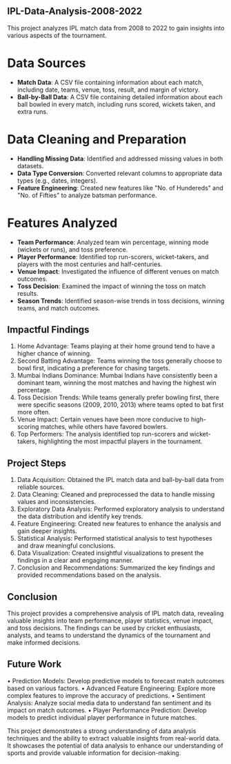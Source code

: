 ## IPL-Data-Analysis-2008-2022


This project analyzes IPL match data from 2008 to 2022 to gain insights into various aspects of the tournament.


# Data Sources
- **Match Data**: A CSV file containing information about each match, including date, teams, venue, toss, result, and margin of victory.
- **Ball-by-Ball Data**: A CSV file containing detailed information about each ball bowled in every match, including runs scored, wickets taken, and extra runs.


# Data Cleaning and Preparation
- **Handling Missing Data**: Identified and addressed missing values in both datasets.
- **Data Type Conversion**: Converted relevant columns to appropriate data types (e.g., dates, integers).
- **Feature Engineering**: Created new features like "No. of Hundereds" and "No. of Fifties" to analyze batsman performance.


# Features Analyzed
- **Team Performance**: Analyzed team win percentage, winning mode (wickets or runs), and toss preference.
- **Player Performance**: Identified top run-scorers, wicket-takers, and players with the most centuries and half-centuries.
- **Venue Impact**: Investigated the influence of different venues on match outcomes.
- **Toss Decision**: Examined the impact of winning the toss on match results.
- **Season Trends**: Identified season-wise trends in toss decisions, winning teams, and match outcomes.


## Impactful Findings
1.	Home Advantage: Teams playing at their home ground tend to have a higher chance of winning.
2.	Second Batting Advantage: Teams winning the toss generally choose to bowl first, indicating a preference for chasing targets.
3.	Mumbai Indians Dominance: Mumbai Indians have consistently been a dominant team, winning the most matches and having the highest win percentage.
4.	Toss Decision Trends: While teams generally prefer bowling first, there were specific seasons (2009, 2010, 2013) where teams opted to bat first more often.
5.	Venue Impact: Certain venues have been more conducive to high-scoring matches, while others have favored bowlers.
6.	Top Performers: The analysis identified top run-scorers and wicket-takers, highlighting the most impactful players in the tournament.


## Project Steps
1.	Data Acquisition: Obtained the IPL match data and ball-by-ball data from reliable sources.
2.	Data Cleaning: Cleaned and preprocessed the data to handle missing values and inconsistencies.
3.	Exploratory Data Analysis: Performed exploratory analysis to understand the data distribution and identify key trends.
4.	Feature Engineering: Created new features to enhance the analysis and gain deeper insights.
5.	Statistical Analysis: Performed statistical analysis to test hypotheses and draw meaningful conclusions.
6.	Data Visualization: Created insightful visualizations to present the findings in a clear and engaging manner.
7.	Conclusion and Recommendations: Summarized the key findings and provided recommendations based on the analysis.


## Conclusion
This project provides a comprehensive analysis of IPL match data, revealing valuable insights into team performance, player statistics, venue impact, and toss decisions. The findings can be used by cricket enthusiasts, analysts, and teams to understand the dynamics of the tournament and make informed decisions.


## Future Work
•	Prediction Models: Develop predictive models to forecast match outcomes based on various factors.
•	Advanced Feature Engineering: Explore more complex features to improve the accuracy of predictions.
•	Sentiment Analysis: Analyze social media data to understand fan sentiment and its impact on match outcomes.
•	Player Performance Prediction: Develop models to predict individual player performance in future matches.


This project demonstrates a strong understanding of data analysis techniques and the ability to extract valuable insights from real-world data. It showcases the potential of data analysis to enhance our understanding of sports and provide valuable information for decision-making.

